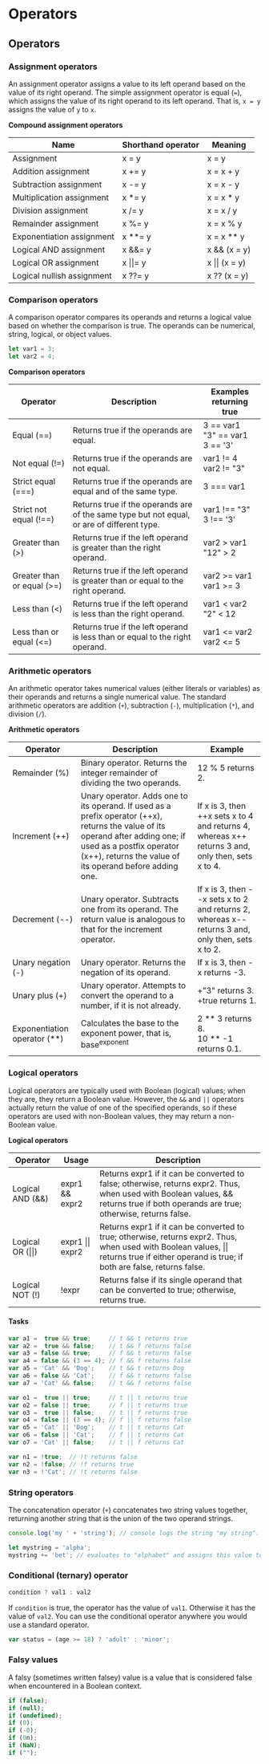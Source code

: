 # Operators

## Operators

### Assignment operators

An assignment operator assigns a value to its left operand based on the value of its right operand. The simple assignment operator is equal (`=`), which assigns the value of its right operand to its left operand. That is, `x = y` assigns the value of `y` to `x`.

**Compound assignment operators**

<table>
<thead>
<tr>
<th>Name</th>
<th>Shorthand operator</th>
<th>Meaning</th>
</tr>
</thead>
<tbody>
<tr>
<td>Assignment</td>
<td>x = y</td>
<td>x = y</td>
</tr>
<tr>
<td>Addition assignment</td>
<td>x += y</td>
<td>x = x + y</td>
</tr>
<tr>
<td>Subtraction assignment</td>
<td>x -= y</td>
<td>x = x - y</td>
</tr>
<tr>
<td>Multiplication assignment</td>
<td>x *= y</td>
<td>x = x * y</td>
</tr>
<tr>
<td>Division assignment</td>
<td>x /= y</td>
<td>x = x / y</td>
</tr>
<tr>
<td>Remainder assignment</td>
<td>x %= y</td>
<td>x = x % y</td>
</tr>
<tr>
<td>Exponentiation assignment</td>
<td>x **= y</td>
<td>x = x ** y</td>
</tr>
<tr>
<td>Logical AND assignment</td>
<td>x &&= y</td>
<td>x && (x = y)</td>
</tr>
<tr>
<td>Logical OR assignment</td>
<td>x ||= y</td>
<td>x || (x = y)</td>
</tr>
<tr>
<td>Logical nullish assignment</td>
<td>x ??= y</td>
<td>x ?? (x = y)</td>
</tr>
</tbody>
</table>

### Comparison operators

A comparison operator compares its operands and returns a logical value based on whether the comparison is true. The operands can be numerical, string, logical, or object values.

```javascript
let var1 = 3;
let var2 = 4;
```

**Comparison operators**

<table>
<thead>
<tr>
<th>Operator</th>
<th>Description</th>
<th>Examples returning true</th>
</tr>
</thead>
<tbody>
<tr>
<td>Equal (==)</td>
<td>Returns true if the operands are equal.</td>
<td>
3 == var1<br/>
"3" == var1<br/>
3 == '3'</td>
</tr>
<tr>
<td>Not equal (!=)</td>
<td>Returns true if the operands are not equal.</td>
<td>
var1 != 4<br/>
var2 != "3"
</td>
</tr>
<tr>
<td>Strict equal (===)</td>
<td>Returns true if the operands are equal and of the same type.</td>
<td>3 === var1</td>
</tr>
<tr>
<td>Strict not equal (!==)</td>
<td>Returns true if the operands are of the same type but not equal, or are of different type.</td>
<td>
var1 !== "3"<br/>
3 !== '3'
</td>
</tr>
<tr>
<td>Greater than (>)</td>
<td>Returns true if the left operand is greater than the right operand.</td>
<td>
var2 > var1<br/>
"12" > 2
</td>
</tr>
<tr>
<td>Greater than or equal (>=)</td>
<td>Returns true if the left operand is greater than or equal to the right operand.</td>
<td>
var2 >= var1<br/>
var1 >= 3
</td>
</tr>
<tr>
<td>Less than (<)</td>
<td>Returns true if the left operand is less than the right operand.</td>
<td>
var1 < var2<br/>
"2" < 12
</td>
</tr>
<tr>
<td>Less than or equal (<=)</td>
<td>Returns true if the left operand is less than or equal to the right operand.</td>
<td>
var1 <= var2<br/>
var2 <= 5
</td>
</tr>
</tbody>
</table>

### Arithmetic operators

An arithmetic operator takes numerical values (either literals or variables) as their operands and returns a single numerical value. The standard arithmetic operators are addition (`+`), subtraction (`-`), multiplication (`*`), and division (`/`).

**Arithmetic operators**

<table>
<thead>
<tr>
<th>Operator</th>
<th>Description</th>
<th>Example</th>
</tr>
</thead>
<tbody>
<tr>
<td>Remainder (%)</td>
<td>Binary operator. Returns the integer remainder of dividing the two operands.</td>
<td>12 % 5 returns 2.</td>
</tr>
<tr>
<td>Increment (++)</td>
<td>Unary operator. Adds one to its operand. If used as a prefix operator (++x), returns the value of its operand after adding one; if used as a postfix operator (x++), returns the value of its operand before adding one.</td>
<td>If x is 3, then ++x sets x to 4 and returns 4, whereas x++ returns 3 and, only then, sets x to 4.</td>
</tr>
<tr>
<td>Decrement (--)</td>
<td>Unary operator. Subtracts one from its operand. The return value is analogous to that for the increment operator.</td>
<td>If x is 3, then --x sets x to 2 and returns 2, whereas x-- returns 3 and, only then, sets x to 2.</td>
</tr>
<tr>
<td>Unary negation (-)</td>
<td>Unary operator. Returns the negation of its operand.</td>
<td>If x is 3, then -x returns -3.</td>
</tr>
<tr>
<td>Unary plus (+)</td>
<td>Unary operator. Attempts to convert the operand to a number, if it is not already.</td>
<td>
+"3" returns 3.<br/>
+true returns 1.
</td>
</tr>
<tr>
<td>Exponentiation operator (**)</td>
<td>Calculates the base to the exponent power, that is, base<sup>exponent</sup></td>
<td>
2 ** 3 returns 8.<br/>
10 ** -1 returns 0.1.
</td>
</tr>
</tbody>
</table>


### Logical operators

Logical operators are typically used with Boolean (logical) values; when they are, they return a Boolean value. However, the `&&` and `||` operators actually return the value of one of the specified operands, so if these operators are used with non-Boolean values, they may return a non-Boolean value.

**Logical operators**

<table>
<thead>
<tr>
<th>Operator</th>
<th>Usage</th>
<th>Description</th>
</tr>
</thead>
<tbody>
<tr>
<td>Logical AND (&&)</td>
<td>expr1 && expr2</td>
<td>Returns expr1 if it can be converted to false; otherwise, returns expr2. Thus, when used with Boolean values, && returns true if both operands are true; otherwise, returns false.</td>
</tr>
<tr>
<td>Logical OR (||)</td>
<td>expr1 || expr2</td>
<td>Returns expr1 if it can be converted to true; otherwise, returns expr2. Thus, when used with Boolean values, || returns true if either operand is true; if both are false, returns false.</td>
</tr>
<tr>
<td>Logical NOT (!)</td>
<td>!expr</td>
<td>Returns false if its single operand that can be converted to true; otherwise, returns true.</td>
</tr>
</tbody>
</table>

#### Tasks

```javascript
var a1 =  true && true;     // t && t returns true
var a2 =  true && false;    // t && f returns false
var a3 = false && true;     // f && t returns false
var a4 = false && (3 == 4); // f && f returns false
var a5 = 'Cat' && 'Dog';    // t && t returns Dog
var a6 = false && 'Cat';    // f && t returns false
var a7 = 'Cat' && false;    // t && f returns false

var o1 =  true || true;     // t || t returns true
var o2 = false || true;     // f || t returns true
var o3 =  true || false;    // t || f returns true
var o4 = false || (3 == 4); // f || f returns false
var o5 = 'Cat' || 'Dog';    // t || t returns Cat
var o6 = false || 'Cat';    // f || t returns Cat
var o7 = 'Cat' || false;    // t || f returns Cat

var n1 = !true;  // !t returns false
var n2 = !false; // !f returns true
var n3 = !'Cat'; // !t returns false
```

### String operators

The concatenation operator (`+`) concatenates two string values together, returning another string that is the union of the two operand strings.

```javascript
console.log('my ' + 'string'); // console logs the string "my string".

let mystring = 'alpha';
mystring += 'bet'; // evaluates to "alphabet" and assigns this value to mystring.
```

### Conditional (ternary) operator

```javascript
condition ? val1 : val2
```

If `condition` is true, the operator has the value of `val1`. Otherwise it has the value of `val2`. You can use the conditional operator anywhere you would use a standard operator.

```javascript
var status = (age >= 18) ? 'adult' : 'minor';
```

### Falsy values

A falsy (sometimes written falsey) value is a value that is considered false when encountered in a Boolean context.

```javascript
if (false);
if (null);
if (undefined);
if (0);
if (-0);
if (0n);
if (NaN);
if ("");
```
